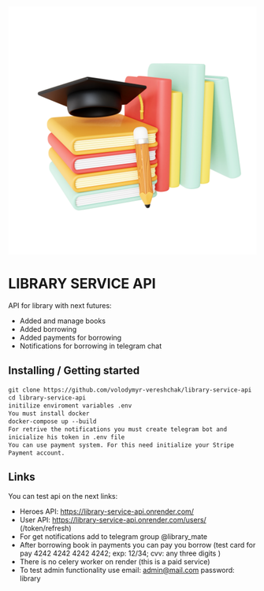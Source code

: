 ![Logo of the project](library.png)

# LIBRARY SERVICE API

API for library with next futures:
- Added and manage books
- Added borrowing 
- Added payments for borrowing
- Notifications for borrowing in telegram chat

## Installing / Getting started

```shell
git clone https://github.com/volodymyr-vereshchak/library-service-api
cd library-service-api
initilize enviroment variables .env
You must install docker
docker-compose up --build
For retrive the notifications you must create telegram bot and inicialize his token in .env file
You can use payment system. For this need initialize your Stripe Payment account.
```
## Links

You can test api on the next links:

- Heroes API: https://library-service-api.onrender.com/
- User API: https://library-service-api.onrender.com/users/ (/token/refresh)
- For get notifications add to telegram group @library_mate
- After borrowing book in payments you can pay you borrow (test card for pay 4242 4242 4242 4242; exp: 12/34; cvv: any three digits )
- There is no celery worker on render (this is a paid service)
- To test admin functionality use email: admin@mail.com password: library

